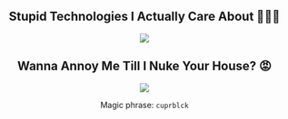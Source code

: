 <div align="center">
<h2> Stupid Technologies I Actually Care About 👨🏻‍💻 </h2> 
<a href="#">
    <img src="https://skillicons.dev/icons?i=python,c,java,nodejs,fortran,php,mysql,figma,flutter,mongodb,wordpress,cs,unity,robloxstudio,lua,linux,git,bash,electron,cpp,cloudflare,html,css,tailwind,js&perline=10" />
</a>
<h2> Wanna Annoy Me Till I Nuke Your House? 😡</h2> 
<a href="#">
    <img src="https://skillicons.dev/icons?i=gmail,discord,instagram,twitter&perline=10" />
</a>
<br/>
  
Magic phrase: `cuprblck`

</div>
